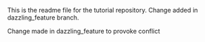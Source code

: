 This is the readme file for the tutorial
repository.
Change added in dazzling_feature branch.

Change made in dazzling_feature to provoke
conflict

